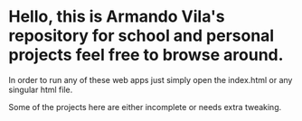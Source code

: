 # Hello, this is Armando Vila's repository for school and personal projects feel free to browse around. 

In order to run any of these web apps just simply open the index.html or any singular html file. 

Some of the projects here are either incomplete or needs extra tweaking. 
